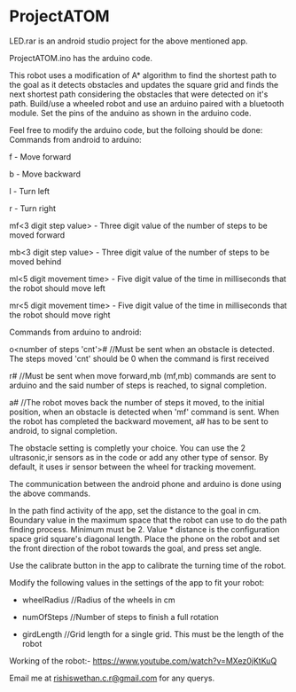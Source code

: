 # ProjectATOM

LED.rar is an android studio project for the above mentioned app.

ProjectATOM.ino has the arduino code.

This robot uses a modification of A* algorithm to find the shortest path to the goal as it detects obstacles and updates the square grid and finds the next shortest path considering the obstacles that were detected on it's path.
Build/use a wheeled robot and use an arduino paired with a bluetooth module.
Set the pins of the anduino as shown in the arduino code.

Feel free to modify the arduino code, but the folloing should be done:
Commands from android to arduino:

  f - Move forward

  b - Move backward
  
  l - Turn left
  
  r - Turn right
  
  mf<3 digit step value> - Three digit value of the number of steps to be moved forward
  
  mb<3 digit step value> - Three digit value of the number of steps to be moved behind
  
  ml<5 digit movement time> - Five digit value of the time in milliseconds that the robot should move left
  
  mr<5 digit movement time> - Five digit value of the time in milliseconds that the robot should move right
  
  
  
Commands from arduino to android:

  o<number of steps 'cnt'># //Must be sent when an obstacle is detected. The steps moved 'cnt' should be 0 when the command is first received
  
  r#      //Must be sent when move forward,mb (mf,mb) commands are sent to arduino and the said number of steps is reached, to signal completion.
  
  a#      //The robot moves back the number of steps it moved, to the initial position, when an obstacle is detected when 'mf' command is sent. When the robot has completed the backward movement, a# has to be sent to android, to signal completion.
      
The obstacle setting is completly your choice. You can use the 2 ultrasonic,ir sensors as in the code or add any other type of sensor.
By default, it uses ir sensor between the wheel for tracking movement.

The communication between the android phone and arduino is done using the above commands.
  

In the path find activity of the app, set the distance to the goal in cm.
Boundary value in the maximum space that the robot can use to do the path finding process. Minimum must be 2.
Value * distance is the configuration space grid square's diagonal length.
Place the phone on the robot and set the front direction of the robot towards the goal, and press set angle.


Use the calibrate button in the app to calibrate the turning time of the robot.

Modify the following values in the settings of the app to fit your robot:


* wheelRadius //Radius of the wheels in cm

* numOfSteps  //Number of steps to finish a full rotation

* girdLength  //Grid length for a single grid. This must be the length of the robot

Working of the robot:- https://www.youtube.com/watch?v=MXez0jKtKuQ

Email me at rishiswethan.c.r@gmail.com for any querys.
